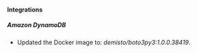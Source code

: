 #### Integrations
##### Amazon DynamoDB
- Updated the Docker image to: *demisto/boto3py3:1.0.0.38419*.
